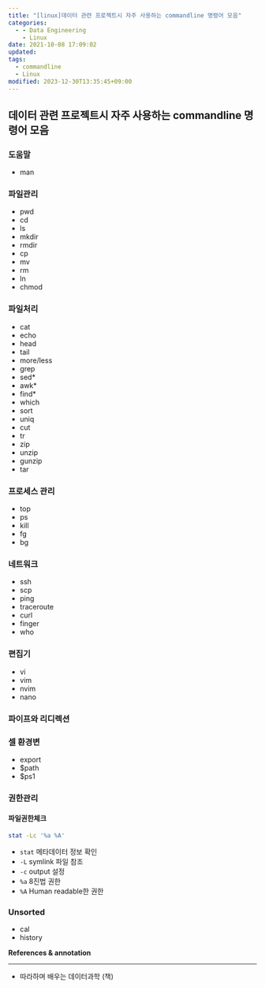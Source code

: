 ```yaml
---
title: "[linux]데이터 관련 프로젝트시 자주 사용하는 commandline 명령어 모음"
categories:
  - - Data Engineering
    - Linux
date: 2021-10-08 17:09:02
updated:
tags:
  - commandline
  - Linux
modified: 2023-12-30T13:35:45+09:00
---
```


<!--
<center>Kaggle Customer Score Dataset</center>

- Machine Learning
- Statistics , Math
- Data Engineering
- Programming
- EDA & Visualization
- Preprocessing


#신경망이란 무엇인가?

https://www.youtube.com/watch?v=aircAruvnKk


#참고

https://cinema4dr12.tistory.com/1016?category=515283

https://www.kdnuggets.com/2021/07/top-python-data-science-interview-questions.html
-->

## 데이터 관련 프로젝트시 자주 사용하는 commandline 명령어 모음

### 도움말

- man

### 파일관리

- pwd
- cd
- ls
- mkdir
- rmdir
- cp
- mv
- rm
- ln
- chmod

### 파일처리

- cat
- echo
- head
- tail
- more/less
- grep
- sed\*
- awk\*
- find\*
- which
- sort
- uniq
- cut
- tr
- zip
- unzip
- gunzip
- tar

### 프로세스 관리

- top
- ps
- kill
- fg
- bg

### 네트워크

- ssh
- scp
- ping
- traceroute
- curl
- finger
- who

### 편집기

- vi
- vim
- nvim
- nano

### 파이프와 리디렉션

### 셀 환경변

- export
- $path
- $ps1

### 권한관리

#### 파일권한체크

```bash
stat -Lc '%a %A'
```

- `stat` 메타데이터 정보 확인
- `-L` symlink 파일 참조
- `-c` output 설정
- `%a` 8진법 권한
- `%A` Human readable한 권한

### Unsorted

- cal
- history

**References & annotation**

---

- 따라하며 배우는 데이터과학 (책)

